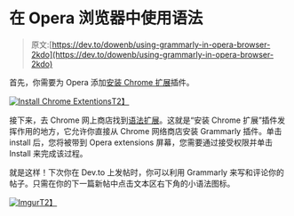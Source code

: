 # 在 Opera 浏览器中使用语法

> 原文:[https://dev.to/dowenb/using-grammarly-in-opera-browser-2kdo](https://dev.to/dowenb/using-grammarly-in-opera-browser-2kdo)

首先，你需要为 Opera 添加[安装 Chrome 扩展](https://addons.opera.com/en-gb/extensions/details/install-chrome-extensions/)插件。

[![Install Chrome Extentions](../Images/6c8a4a0488abea8966a34c4b03688f6e.png)T2】](https://res.cloudinary.com/practicaldev/image/fetch/s--JSM1H9A2--/c_limit%2Cf_auto%2Cfl_progressive%2Cq_auto%2Cw_880/https://i.imgur.com/kA83m9d.png)

接下来，去 Chrome 网上商店找到[语法扩展](https://chrome.google.com/webstore/search/grammerly)。这就是“安装 Chrome 扩展”插件发挥作用的地方，它允许你直接从 Chrome 网络商店安装 Grammarly 插件。单击 install 后，您将被带到 Opera extensions 屏幕，您需要通过接受权限并单击 Install 来完成该过程。

就是这样！下次你在 Dev.to 上发帖时，你可以利用 Grammarly 来写和评论你的帖子。只需在你的下一篇新帖中点击文本区右下角的小语法图标。

[![Imgur](../Images/7986ea8215e0e94b624e5cf82e71ed26.png)T2】](https://res.cloudinary.com/practicaldev/image/fetch/s--0Zko24x1--/c_limit%2Cf_auto%2Cfl_progressive%2Cq_auto%2Cw_880/https://i.imgur.com/3mbjowL.png)